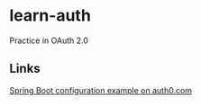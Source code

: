 # learn-auth
Practice in OAuth 2.0

## Links
[Spring Boot configuration example on auth0.com](https://manage.auth0.com/dashboard/us/dev-lj75vi7hi4gc2s3s/applications/I0siLMftEautzavULtfwvuxJbUl1C2s4/quickstart/java-spring-boot)